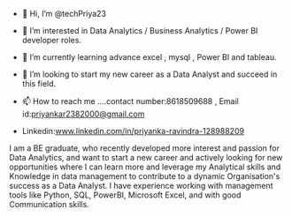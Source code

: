 - 👋 Hi, I’m @techPriya23
- 👀 I’m interested in Data Analytics / Business Analytics / Power BI developer roles.
- 🌱 I’m currently learning advance excel , mysql , Power BI and tableau.
- 💞️ I’m looking to start my new career as a Data Analyst and succeed in this field.
- 📫 How to reach me ....contact number:8618509688 , Email id:priyankar2382000@gmail.com

- Linkedin:www.linkedin.com/in/priyanka-ravindra-128988209

I am a BE graduate, who recently developed more interest and passion for Data Analytics, and want to start a new career and actively looking for new opportunities where I can learn more and leverage my Analytical skills and Knowledge in data management to contribute to a dynamic Organisation's success as a Data Analyst.
I have experience working with management tools like Python, SQL, PowerBI, Microsoft Excel, and with good Communication skills.

